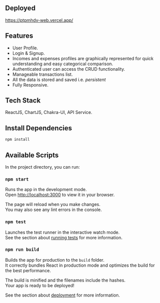 <!-- # Budget Master

> Track your income and expenses in one place via detailed graphical information to manage your budget.

Manage your budget and transactions. <br>
Add income & expense and compare your transactions throught their respective percentage
contribution via easy & descriptive graphically represented data. <br>
Keep a record of your transactions and manage them to save down the road.

**Its simple, discriptive and easy to use application**

```
Few transactions are added beforehand for UI/UX purposes.
You can always manage/delete them too.
```

Made using [React JS](https://reactjs.org/docs/getting-started.html). This application is powered by [Firebase](https://firebase.google.com/)

This is a _responsive web application_ for viewing in both Mobile and Desktop.

```
This is still a work in progress.
If you find any bugs you can report it to me.
Pull requests are always welcome. For major changes,
please open an issue first to discuss what you would like to change.

``` -->

<!-- ### Few Screenshots

![Homepage](/screenshots/master.png "Homepage")
![TransactionPage](/screenshots/2.png "TransactionPage")
![UserDrawer](/screenshots/3.png "UserDrawer") -->

## Deployed

https://ptpmhdv-web.vercel.app/

## Features

- User Profile.
- Login & Signup.
- Incomes and expenses profiles are graphically represented for quick understanding and easy categorical comparison.
- Authenticated user can access the CRUD functionality.
- Manageable transactions list.
- All the data is stored and saved i.e. <i>persistent</i>
- Fully Responsive.

## Tech Stack

ReactJS, ChartJS, Chakra-UI, API Service.

## Install Dependencies

```bash
npm install
```

## Available Scripts

In the project directory, you can run:

### `npm start`

Runs the app in the development mode.\
Open [http://localhost:3000](http://localhost:3000) to view it in your browser.

The page will reload when you make changes.\
You may also see any lint errors in the console.

### `npm test`

Launches the test runner in the interactive watch mode.\
See the section about [running tests](https://facebook.github.io/create-react-app/docs/running-tests) for more information.

### `npm run build`

Builds the app for production to the `build` folder.\
It correctly bundles React in production mode and optimizes the build for the best performance.

The build is minified and the filenames include the hashes.\
Your app is ready to be deployed!

See the section about [deployment](https://facebook.github.io/create-react-app/docs/deployment) for more information.
